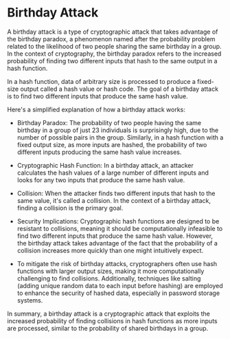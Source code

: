 # Birthday Attack

A birthday attack is a type of cryptographic attack that takes advantage of the birthday paradox, a phenomenon named after the probability problem related to the likelihood of two people sharing the same birthday in a group. In the context of cryptography, the birthday paradox refers to the increased probability of finding two different inputs that hash to the same output in a hash function.

In a hash function, data of arbitrary size is processed to produce a fixed-size output called a hash value or hash code. The goal of a birthday attack is to find two different inputs that produce the same hash value.

Here's a simplified explanation of how a birthday attack works:

- Birthday Paradox: The probability of two people having the same birthday in a group of just 23 individuals is surprisingly high, due to the number of possible pairs in the group. Similarly, in a hash function with a fixed output size, as more inputs are hashed, the probability of two different inputs producing the same hash value increases.

- Cryptographic Hash Function: In a birthday attack, an attacker calculates the hash values of a large number of different inputs and looks for any two inputs that produce the same hash value.

- Collision: When the attacker finds two different inputs that hash to the same value, it's called a collision. In the context of a birthday attack, finding a collision is the primary goal.

- Security Implications: Cryptographic hash functions are designed to be resistant to collisions, meaning it should be computationally infeasible to find two different inputs that produce the same hash value. However, the birthday attack takes advantage of the fact that the probability of a collision increases more quickly than one might intuitively expect.

- To mitigate the risk of birthday attacks, cryptographers often use hash functions with larger output sizes, making it more computationally challenging to find collisions. Additionally, techniques like salting (adding unique random data to each input before hashing) are employed to enhance the security of hashed data, especially in password storage systems.

In summary, a birthday attack is a cryptographic attack that exploits the increased probability of finding collisions in hash functions as more inputs are processed, similar to the probability of shared birthdays in a group.